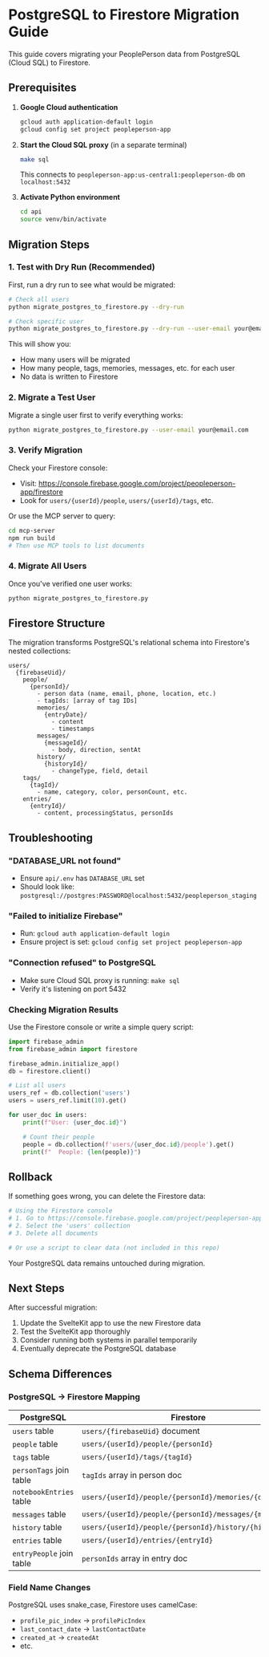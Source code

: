 # PostgreSQL to Firestore Migration Guide

This guide covers migrating your PeoplePerson data from PostgreSQL (Cloud SQL) to Firestore.

## Prerequisites

1. **Google Cloud authentication**
   ```bash
   gcloud auth application-default login
   gcloud config set project peopleperson-app
   ```

2. **Start the Cloud SQL proxy** (in a separate terminal)
   ```bash
   make sql
   ```
   This connects to `peopleperson-app:us-central1:peopleperson-db` on `localhost:5432`

3. **Activate Python environment**
   ```bash
   cd api
   source venv/bin/activate
   ```

## Migration Steps

### 1. Test with Dry Run (Recommended)

First, run a dry run to see what would be migrated:

```bash
# Check all users
python migrate_postgres_to_firestore.py --dry-run

# Check specific user
python migrate_postgres_to_firestore.py --dry-run --user-email your@email.com
```

This will show you:
- How many users will be migrated
- How many people, tags, memories, messages, etc. for each user
- No data is written to Firestore

### 2. Migrate a Test User

Migrate a single user first to verify everything works:

```bash
python migrate_postgres_to_firestore.py --user-email your@email.com
```

### 3. Verify Migration

Check your Firestore console:
- Visit: https://console.firebase.google.com/project/peopleperson-app/firestore
- Look for `users/{userId}/people`, `users/{userId}/tags`, etc.

Or use the MCP server to query:
```bash
cd mcp-server
npm run build
# Then use MCP tools to list documents
```

### 4. Migrate All Users

Once you've verified one user works:

```bash
python migrate_postgres_to_firestore.py
```

## Firestore Structure

The migration transforms PostgreSQL's relational schema into Firestore's nested collections:

```
users/
  {firebaseUid}/
    people/
      {personId}/
        - person data (name, email, phone, location, etc.)
        - tagIds: [array of tag IDs]
        memories/
          {entryDate}/
            - content
            - timestamps
        messages/
          {messageId}/
            - body, direction, sentAt
        history/
          {historyId}/
            - changeType, field, detail
    tags/
      {tagId}/
        - name, category, color, personCount, etc.
    entries/
      {entryId}/
        - content, processingStatus, personIds
```

## Troubleshooting

### "DATABASE_URL not found"
- Ensure `api/.env` has `DATABASE_URL` set
- Should look like: `postgresql://postgres:PASSWORD@localhost:5432/peopleperson_staging`

### "Failed to initialize Firebase"
- Run: `gcloud auth application-default login`
- Ensure project is set: `gcloud config set project peopleperson-app`

### "Connection refused" to PostgreSQL
- Make sure Cloud SQL proxy is running: `make sql`
- Verify it's listening on port 5432

### Checking Migration Results

Use the Firestore console or write a simple query script:

```python
import firebase_admin
from firebase_admin import firestore

firebase_admin.initialize_app()
db = firestore.client()

# List all users
users_ref = db.collection('users')
users = users_ref.limit(10).get()

for user_doc in users:
    print(f"User: {user_doc.id}")

    # Count their people
    people = db.collection(f'users/{user_doc.id}/people').get()
    print(f"  People: {len(people)}")
```

## Rollback

If something goes wrong, you can delete the Firestore data:

```bash
# Using the Firestore console
# 1. Go to https://console.firebase.google.com/project/peopleperson-app/firestore
# 2. Select the 'users' collection
# 3. Delete all documents

# Or use a script to clear data (not included in this repo)
```

Your PostgreSQL data remains untouched during migration.

## Next Steps

After successful migration:

1. Update the SvelteKit app to use the new Firestore data
2. Test the SvelteKit app thoroughly
3. Consider running both systems in parallel temporarily
4. Eventually deprecate the PostgreSQL database

## Schema Differences

### PostgreSQL → Firestore Mapping

| PostgreSQL | Firestore |
|-----------|-----------|
| `users` table | `users/{firebaseUid}` document |
| `people` table | `users/{userId}/people/{personId}` |
| `tags` table | `users/{userId}/tags/{tagId}` |
| `personTags` join table | `tagIds` array in person doc |
| `notebookEntries` table | `users/{userId}/people/{personId}/memories/{date}` |
| `messages` table | `users/{userId}/people/{personId}/messages/{msgId}` |
| `history` table | `users/{userId}/people/{personId}/history/{historyId}` |
| `entries` table | `users/{userId}/entries/{entryId}` |
| `entryPeople` join table | `personIds` array in entry doc |

### Field Name Changes

PostgreSQL uses snake_case, Firestore uses camelCase:
- `profile_pic_index` → `profilePicIndex`
- `last_contact_date` → `lastContactDate`
- `created_at` → `createdAt`
- etc.
